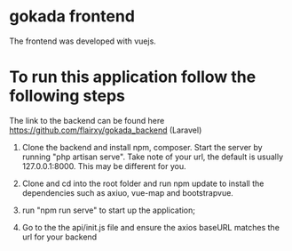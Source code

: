 # gokada frontend

The frontend was developed with vuejs.

# To run this application follow the following steps
The link to the backend can be found here https://github.com/flairxy/gokada_backend (Laravel)

1. Clone the backend and install npm, composer. Start the server by running "php artisan serve". Take note of your url, the default is usually 127.0.0.1:8000. This may be different for you.

2. Clone and cd into the root folder and run npm update to install the dependencies such as axiuo, vue-map and bootstrapvue.
3. run "npm run serve" to start up the application;
4. Go to the the api/init.js file and ensure the axios baseURL matches the url for your backend

